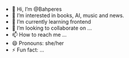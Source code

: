 - 👋 Hi, I’m @Bahperes
- 👀 I’m interested in books, AI, music and news.
- 🌱 I’m currently learning frontend
- 💞️ I’m looking to collaborate on ...
- 📫 How to reach me ...
- 😄 Pronouns: she/her
- ⚡ Fun fact: ...

<!---
Bahperes/Bahperes is a ✨ special ✨ repository because its `README.md` (this file) appears on your GitHub profile.
You can click the Preview link to take a look at your changes.
--->
